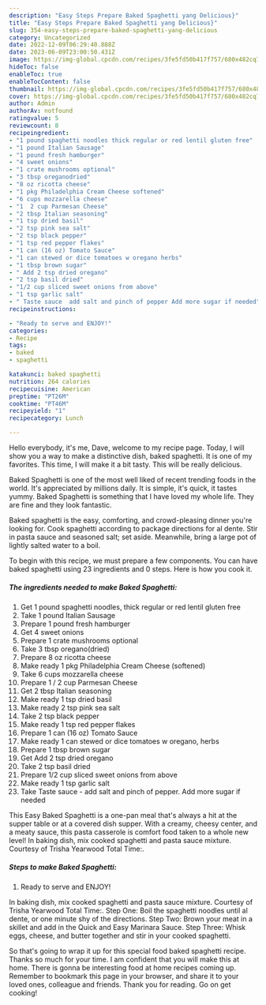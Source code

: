 ```yaml
---
description: "Easy Steps Prepare Baked Spaghetti yang Delicious}"
title: "Easy Steps Prepare Baked Spaghetti yang Delicious}"
slug: 354-easy-steps-prepare-baked-spaghetti-yang-delicious
category: Uncategorized
date: 2022-12-09T06:29:40.888Z
date: 2023-06-09T23:00:50.431Z
image: https://img-global.cpcdn.com/recipes/3fe5fd50b417f757/680x482cq70/baked-spaghetti-recipe-main-photo.jpg
hideToc: false
enableToc: true
enableTocContent: false
thumbnail: https://img-global.cpcdn.com/recipes/3fe5fd50b417f757/680x482cq70/baked-spaghetti-recipe-main-photo.jpg
cover: https://img-global.cpcdn.com/recipes/3fe5fd50b417f757/680x482cq70/baked-spaghetti-recipe-main-photo.jpg
author: Admin
authorAv: notfound
ratingvalue: 5
reviewcount: 8
recipeingredient:
- "1 pound spaghetti noodles thick regular or red lentil gluten free"
- "1 pound Italian Sausage"
- "1 pound fresh hamburger"
- "4 sweet onions"
- "1 crate mushrooms optional"
- "3 tbsp oreganodried"
- "8 oz ricotta cheese"
- "1 pkg Philadelphia Cream Cheese softened"
- "6 cups mozzarella cheese"
- "1  2 cup Parmesan Cheese"
- "2 tbsp Italian seasoning"
- "1 tsp dried basil"
- "2 tsp pink sea salt"
- "2 tsp black pepper"
- "1 tsp red pepper flakes"
- "1 can (16 oz) Tomato Sauce"
- "1 can stewed or dice tomatoes w oregano herbs"
- "1 tbsp brown sugar"
- " Add 2 tsp dried oregano"
- "2 tsp basil dried"
- "1/2 cup sliced sweet onions from above"
- "1 tsp garlic salt"
- " Taste sauce  add salt and pinch of pepper Add more sugar if needed"
recipeinstructions:

- "Ready to serve and ENJOY!"
categories:
- Recipe
tags:
- baked
- spaghetti

katakunci: baked spaghetti 
nutrition: 264 calories
recipecuisine: American
preptime: "PT26M"
cooktime: "PT46M"
recipeyield: "1"
recipecategory: Lunch

---
```



Hello everybody, it's me, Dave, welcome to my recipe page. Today, I will show you a way to make a distinctive dish, baked spaghetti. It is one of my favorites. This time, I will make it a bit tasty. This will be really delicious.

Baked Spaghetti is one of the most well liked of recent trending foods in the world. It's appreciated by millions daily. It is simple, it's quick, it tastes yummy. Baked Spaghetti is something that I have loved my whole life. They are fine and they look fantastic.

Baked spaghetti is the easy, comforting, and crowd-pleasing dinner you&#39;re looking for. Cook spaghetti according to package directions for al dente. Stir in pasta sauce and seasoned salt; set aside. Meanwhile, bring a large pot of lightly salted water to a boil.


To begin with this recipe, we must prepare a few components. You can have baked spaghetti using 23 ingredients and 0 steps. Here is how you cook it.

<!--inarticleads1-->

##### The ingredients needed to make Baked Spaghetti:

1. Get 1 pound spaghetti noodles, thick regular or red lentil gluten free
1. Take 1 pound Italian Sausage
1. Prepare 1 pound fresh hamburger
1. Get 4 sweet onions
1. Prepare 1 crate mushrooms optional
1. Take 3 tbsp oregano(dried)
1. Prepare 8 oz ricotta cheese
1. Make ready 1 pkg Philadelphia Cream Cheese (softened)
1. Take 6 cups mozzarella cheese
1. Prepare 1 / 2 cup Parmesan Cheese
1. Get 2 tbsp Italian seasoning
1. Make ready 1 tsp dried basil
1. Make ready 2 tsp pink sea salt
1. Take 2 tsp black pepper
1. Make ready 1 tsp red pepper flakes
1. Prepare 1 can (16 oz) Tomato Sauce
1. Make ready 1 can stewed or dice tomatoes w oregano, herbs
1. Prepare 1 tbsp brown sugar
1. Get  Add 2 tsp dried oregano
1. Take 2 tsp basil dried
1. Prepare 1/2 cup sliced sweet onions from above
1. Make ready 1 tsp garlic salt
1. Take  Taste sauce - add salt and pinch of pepper. Add more sugar if needed


This Easy Baked Spaghetti is a one-pan meal that&#39;s always a hit at the supper table or at a covered dish supper. With a creamy, cheesy center, and a meaty sauce, this pasta casserole is comfort food taken to a whole new level! In baking dish, mix cooked spaghetti and pasta sauce mixture. Courtesy of Trisha Yearwood Total Time:. 

<!--inarticleads2-->

##### Steps to make Baked Spaghetti:


1. Ready to serve and ENJOY!

In baking dish, mix cooked spaghetti and pasta sauce mixture. Courtesy of Trisha Yearwood Total Time:. Step One: Boil the spaghetti noodles until al dente, or one minute shy of the directions. Step Two: Brown your meat in a skillet and add in the Quick and Easy Marinara Sauce. Step Three: Whisk eggs, cheese, and butter together and stir in your cooked spaghetti. 

So that's going to wrap it up for this special food baked spaghetti recipe. Thanks so much for your time. I am confident that you will make this at home. There is gonna be interesting food at home recipes coming up. Remember to bookmark this page in your browser, and share it to your loved ones, colleague and friends. Thank you for reading. Go on get cooking!
